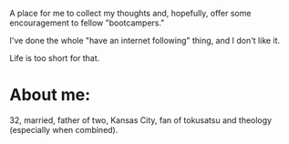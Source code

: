 A place for me to collect my thoughts and, hopefully, offer some encouragement to fellow "bootcampers."

I've done the whole "have an internet following" thing, and I don't like it.

Life is too short for that.

About me:
=========

32, married, father of two, Kansas City, fan of tokusatsu and theology (especially when combined).
